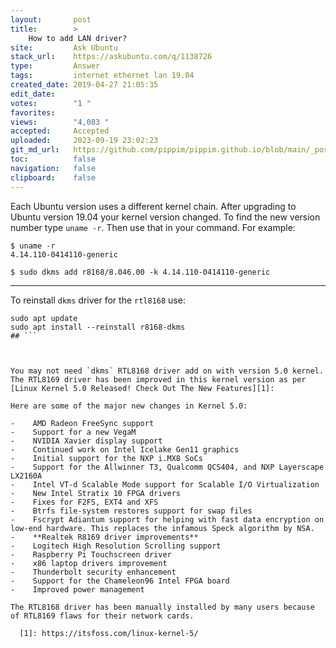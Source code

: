 ```yaml
---
layout:       post
title:        >
    How to add LAN driver?
site:         Ask Ubuntu
stack_url:    https://askubuntu.com/q/1138726
type:         Answer
tags:         internet ethernet lan 19.04
created_date: 2019-04-27 21:05:35
edit_date:    
votes:        "1 "
favorites:    
views:        "4,083 "
accepted:     Accepted
uploaded:     2023-09-19 23:02:23
git_md_url:   https://github.com/pippim/pippim.github.io/blob/main/_posts/2019/2019-04-27-How-to-add-LAN-driver_.md
toc:          false
navigation:   false
clipboard:    false
---
```


Each Ubuntu version uses a different kernel chain. After upgrading to Ubuntu version 19.04 your kernel version changed. To find the new version number type `uname -r`. Then use that in your command. For example:

``` 
$ uname -r
4.14.110-0414110-generic

$ sudo dkms add r8168/8.046.00 -k 4.14.110-0414110-generic
```


----------

To reinstall `dkms` driver for the `rtl8168` use:

``` 
sudo apt update
sudo apt install --reinstall r8168-dkms
## ```



You may not need `dkms` RTL8168 driver add on with version 5.0 kernel. The RTL8169 driver has been improved in this kernel version as per [Linux Kernel 5.0 Released! Check Out The New Features][1]:

Here are some of the major new changes in Kernel 5.0:

-    AMD Radeon FreeSync support
-    Support for a new VegaM
-    NVIDIA Xavier display support
-    Continued work on Intel Icelake Gen11 graphics
-    Initial support for the NXP i.MX8 SoCs
-    Support for the Allwinner T3, Qualcomm QCS404, and NXP Layerscape LX2160A
-    Intel VT-d Scalable Mode support for Scalable I/O Virtualization
-    New Intel Stratix 10 FPGA drivers
-    Fixes for F2FS, EXT4 and XFS
-    Btrfs file-system restores support for swap files
-    Fscrypt Adiantum support for helping with fast data encryption on low-end hardware. This replaces the infamous Speck algorithm by NSA.
-    **Realtek R8169 driver improvements**
-    Logitech High Resolution Scrolling support
-    Raspberry Pi Touchscreen driver
-    x86 laptop drivers improvement
-    Thunderbolt security enhancement
-    Support for the Chameleon96 Intel FPGA board
-    Improved power management

The RTL8168 driver has been manually installed by many users because of RTL8169 flaws for their network cards.

  [1]: https://itsfoss.com/linux-kernel-5/
